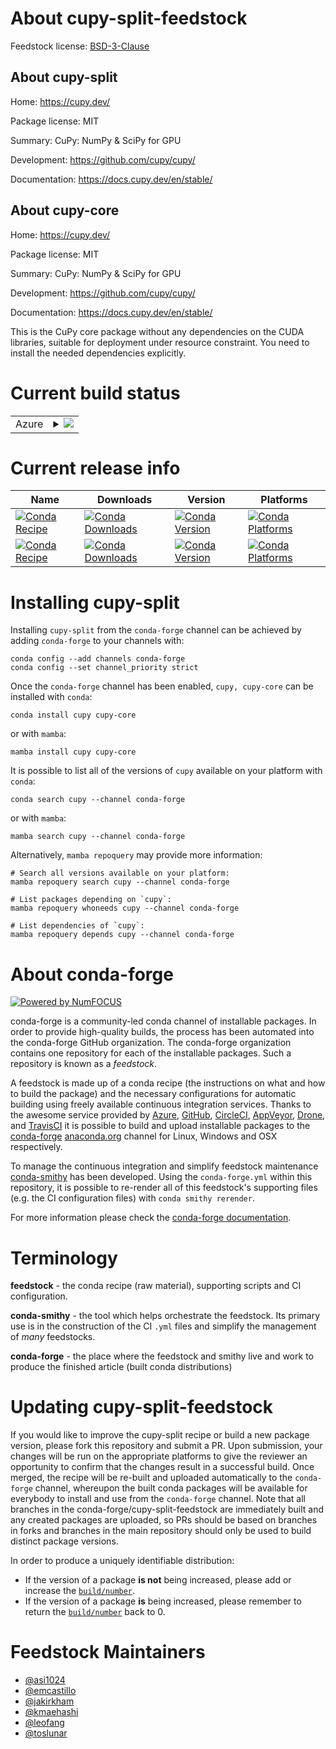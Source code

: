 About cupy-split-feedstock
==========================

Feedstock license: [BSD-3-Clause](https://github.com/conda-forge/cupy-feedstock/blob/main/LICENSE.txt)


About cupy-split
----------------

Home: https://cupy.dev/

Package license: MIT

Summary: CuPy: NumPy & SciPy for GPU


Development: https://github.com/cupy/cupy/

Documentation: https://docs.cupy.dev/en/stable/

About cupy-core
---------------

Home: https://cupy.dev/

Package license: MIT

Summary: CuPy: NumPy & SciPy for GPU


Development: https://github.com/cupy/cupy/

Documentation: https://docs.cupy.dev/en/stable/

This is the CuPy core package without any dependencies on the CUDA libraries, suitable for
deployment under resource constraint. You need to install the needed dependencies explicitly.


Current build status
====================


<table>
    
  <tr>
    <td>Azure</td>
    <td>
      <details>
        <summary>
          <a href="https://dev.azure.com/conda-forge/feedstock-builds/_build/latest?definitionId=8275&branchName=main">
            <img src="https://dev.azure.com/conda-forge/feedstock-builds/_apis/build/status/cupy-feedstock?branchName=main">
          </a>
        </summary>
        <table>
          <thead><tr><th>Variant</th><th>Status</th></tr></thead>
          <tbody><tr>
              <td>linux_64_c_compiler_version11cuda_compilernvcccuda_compiler_version11.8cxx_compiler_version11python3.10.____cpython</td>
              <td>
                <a href="https://dev.azure.com/conda-forge/feedstock-builds/_build/latest?definitionId=8275&branchName=main">
                  <img src="https://dev.azure.com/conda-forge/feedstock-builds/_apis/build/status/cupy-feedstock?branchName=main&jobName=linux&configuration=linux%20linux_64_c_compiler_version11cuda_compilernvcccuda_compiler_version11.8cxx_compiler_version11python3.10.____cpython" alt="variant">
                </a>
              </td>
            </tr><tr>
              <td>linux_64_c_compiler_version11cuda_compilernvcccuda_compiler_version11.8cxx_compiler_version11python3.11.____cpython</td>
              <td>
                <a href="https://dev.azure.com/conda-forge/feedstock-builds/_build/latest?definitionId=8275&branchName=main">
                  <img src="https://dev.azure.com/conda-forge/feedstock-builds/_apis/build/status/cupy-feedstock?branchName=main&jobName=linux&configuration=linux%20linux_64_c_compiler_version11cuda_compilernvcccuda_compiler_version11.8cxx_compiler_version11python3.11.____cpython" alt="variant">
                </a>
              </td>
            </tr><tr>
              <td>linux_64_c_compiler_version11cuda_compilernvcccuda_compiler_version11.8cxx_compiler_version11python3.12.____cpython</td>
              <td>
                <a href="https://dev.azure.com/conda-forge/feedstock-builds/_build/latest?definitionId=8275&branchName=main">
                  <img src="https://dev.azure.com/conda-forge/feedstock-builds/_apis/build/status/cupy-feedstock?branchName=main&jobName=linux&configuration=linux%20linux_64_c_compiler_version11cuda_compilernvcccuda_compiler_version11.8cxx_compiler_version11python3.12.____cpython" alt="variant">
                </a>
              </td>
            </tr><tr>
              <td>linux_64_c_compiler_version11cuda_compilernvcccuda_compiler_version11.8cxx_compiler_version11python3.13.____cp313</td>
              <td>
                <a href="https://dev.azure.com/conda-forge/feedstock-builds/_build/latest?definitionId=8275&branchName=main">
                  <img src="https://dev.azure.com/conda-forge/feedstock-builds/_apis/build/status/cupy-feedstock?branchName=main&jobName=linux&configuration=linux%20linux_64_c_compiler_version11cuda_compilernvcccuda_compiler_version11.8cxx_compiler_version11python3.13.____cp313" alt="variant">
                </a>
              </td>
            </tr><tr>
              <td>linux_64_c_compiler_version11cuda_compilernvcccuda_compiler_version11.8cxx_compiler_version11python3.9.____cpython</td>
              <td>
                <a href="https://dev.azure.com/conda-forge/feedstock-builds/_build/latest?definitionId=8275&branchName=main">
                  <img src="https://dev.azure.com/conda-forge/feedstock-builds/_apis/build/status/cupy-feedstock?branchName=main&jobName=linux&configuration=linux%20linux_64_c_compiler_version11cuda_compilernvcccuda_compiler_version11.8cxx_compiler_version11python3.9.____cpython" alt="variant">
                </a>
              </td>
            </tr><tr>
              <td>linux_64_c_compiler_version13cuda_compilercuda-nvcccuda_compiler_version12.8cxx_compiler_version13python3.10.____cpython</td>
              <td>
                <a href="https://dev.azure.com/conda-forge/feedstock-builds/_build/latest?definitionId=8275&branchName=main">
                  <img src="https://dev.azure.com/conda-forge/feedstock-builds/_apis/build/status/cupy-feedstock?branchName=main&jobName=linux&configuration=linux%20linux_64_c_compiler_version13cuda_compilercuda-nvcccuda_compiler_version12.8cxx_compiler_version13python3.10.____cpython" alt="variant">
                </a>
              </td>
            </tr><tr>
              <td>linux_64_c_compiler_version13cuda_compilercuda-nvcccuda_compiler_version12.8cxx_compiler_version13python3.11.____cpython</td>
              <td>
                <a href="https://dev.azure.com/conda-forge/feedstock-builds/_build/latest?definitionId=8275&branchName=main">
                  <img src="https://dev.azure.com/conda-forge/feedstock-builds/_apis/build/status/cupy-feedstock?branchName=main&jobName=linux&configuration=linux%20linux_64_c_compiler_version13cuda_compilercuda-nvcccuda_compiler_version12.8cxx_compiler_version13python3.11.____cpython" alt="variant">
                </a>
              </td>
            </tr><tr>
              <td>linux_64_c_compiler_version13cuda_compilercuda-nvcccuda_compiler_version12.8cxx_compiler_version13python3.12.____cpython</td>
              <td>
                <a href="https://dev.azure.com/conda-forge/feedstock-builds/_build/latest?definitionId=8275&branchName=main">
                  <img src="https://dev.azure.com/conda-forge/feedstock-builds/_apis/build/status/cupy-feedstock?branchName=main&jobName=linux&configuration=linux%20linux_64_c_compiler_version13cuda_compilercuda-nvcccuda_compiler_version12.8cxx_compiler_version13python3.12.____cpython" alt="variant">
                </a>
              </td>
            </tr><tr>
              <td>linux_64_c_compiler_version13cuda_compilercuda-nvcccuda_compiler_version12.8cxx_compiler_version13python3.13.____cp313</td>
              <td>
                <a href="https://dev.azure.com/conda-forge/feedstock-builds/_build/latest?definitionId=8275&branchName=main">
                  <img src="https://dev.azure.com/conda-forge/feedstock-builds/_apis/build/status/cupy-feedstock?branchName=main&jobName=linux&configuration=linux%20linux_64_c_compiler_version13cuda_compilercuda-nvcccuda_compiler_version12.8cxx_compiler_version13python3.13.____cp313" alt="variant">
                </a>
              </td>
            </tr><tr>
              <td>linux_64_c_compiler_version13cuda_compilercuda-nvcccuda_compiler_version12.8cxx_compiler_version13python3.9.____cpython</td>
              <td>
                <a href="https://dev.azure.com/conda-forge/feedstock-builds/_build/latest?definitionId=8275&branchName=main">
                  <img src="https://dev.azure.com/conda-forge/feedstock-builds/_apis/build/status/cupy-feedstock?branchName=main&jobName=linux&configuration=linux%20linux_64_c_compiler_version13cuda_compilercuda-nvcccuda_compiler_version12.8cxx_compiler_version13python3.9.____cpython" alt="variant">
                </a>
              </td>
            </tr><tr>
              <td>linux_aarch64_c_compiler_version11cuda_compilernvcccuda_compiler_version11.8cxx_compiler_version11python3.10.____cpython</td>
              <td>
                <a href="https://dev.azure.com/conda-forge/feedstock-builds/_build/latest?definitionId=8275&branchName=main">
                  <img src="https://dev.azure.com/conda-forge/feedstock-builds/_apis/build/status/cupy-feedstock?branchName=main&jobName=linux&configuration=linux%20linux_aarch64_c_compiler_version11cuda_compilernvcccuda_compiler_version11.8cxx_compiler_version11python3.10.____cpython" alt="variant">
                </a>
              </td>
            </tr><tr>
              <td>linux_aarch64_c_compiler_version11cuda_compilernvcccuda_compiler_version11.8cxx_compiler_version11python3.11.____cpython</td>
              <td>
                <a href="https://dev.azure.com/conda-forge/feedstock-builds/_build/latest?definitionId=8275&branchName=main">
                  <img src="https://dev.azure.com/conda-forge/feedstock-builds/_apis/build/status/cupy-feedstock?branchName=main&jobName=linux&configuration=linux%20linux_aarch64_c_compiler_version11cuda_compilernvcccuda_compiler_version11.8cxx_compiler_version11python3.11.____cpython" alt="variant">
                </a>
              </td>
            </tr><tr>
              <td>linux_aarch64_c_compiler_version11cuda_compilernvcccuda_compiler_version11.8cxx_compiler_version11python3.12.____cpython</td>
              <td>
                <a href="https://dev.azure.com/conda-forge/feedstock-builds/_build/latest?definitionId=8275&branchName=main">
                  <img src="https://dev.azure.com/conda-forge/feedstock-builds/_apis/build/status/cupy-feedstock?branchName=main&jobName=linux&configuration=linux%20linux_aarch64_c_compiler_version11cuda_compilernvcccuda_compiler_version11.8cxx_compiler_version11python3.12.____cpython" alt="variant">
                </a>
              </td>
            </tr><tr>
              <td>linux_aarch64_c_compiler_version11cuda_compilernvcccuda_compiler_version11.8cxx_compiler_version11python3.13.____cp313</td>
              <td>
                <a href="https://dev.azure.com/conda-forge/feedstock-builds/_build/latest?definitionId=8275&branchName=main">
                  <img src="https://dev.azure.com/conda-forge/feedstock-builds/_apis/build/status/cupy-feedstock?branchName=main&jobName=linux&configuration=linux%20linux_aarch64_c_compiler_version11cuda_compilernvcccuda_compiler_version11.8cxx_compiler_version11python3.13.____cp313" alt="variant">
                </a>
              </td>
            </tr><tr>
              <td>linux_aarch64_c_compiler_version11cuda_compilernvcccuda_compiler_version11.8cxx_compiler_version11python3.9.____cpython</td>
              <td>
                <a href="https://dev.azure.com/conda-forge/feedstock-builds/_build/latest?definitionId=8275&branchName=main">
                  <img src="https://dev.azure.com/conda-forge/feedstock-builds/_apis/build/status/cupy-feedstock?branchName=main&jobName=linux&configuration=linux%20linux_aarch64_c_compiler_version11cuda_compilernvcccuda_compiler_version11.8cxx_compiler_version11python3.9.____cpython" alt="variant">
                </a>
              </td>
            </tr><tr>
              <td>linux_aarch64_c_compiler_version13cuda_compilercuda-nvcccuda_compiler_version12.8cxx_compiler_version13python3.10.____cpython</td>
              <td>
                <a href="https://dev.azure.com/conda-forge/feedstock-builds/_build/latest?definitionId=8275&branchName=main">
                  <img src="https://dev.azure.com/conda-forge/feedstock-builds/_apis/build/status/cupy-feedstock?branchName=main&jobName=linux&configuration=linux%20linux_aarch64_c_compiler_version13cuda_compilercuda-nvcccuda_compiler_version12.8cxx_compiler_version13python3.10.____cpython" alt="variant">
                </a>
              </td>
            </tr><tr>
              <td>linux_aarch64_c_compiler_version13cuda_compilercuda-nvcccuda_compiler_version12.8cxx_compiler_version13python3.11.____cpython</td>
              <td>
                <a href="https://dev.azure.com/conda-forge/feedstock-builds/_build/latest?definitionId=8275&branchName=main">
                  <img src="https://dev.azure.com/conda-forge/feedstock-builds/_apis/build/status/cupy-feedstock?branchName=main&jobName=linux&configuration=linux%20linux_aarch64_c_compiler_version13cuda_compilercuda-nvcccuda_compiler_version12.8cxx_compiler_version13python3.11.____cpython" alt="variant">
                </a>
              </td>
            </tr><tr>
              <td>linux_aarch64_c_compiler_version13cuda_compilercuda-nvcccuda_compiler_version12.8cxx_compiler_version13python3.12.____cpython</td>
              <td>
                <a href="https://dev.azure.com/conda-forge/feedstock-builds/_build/latest?definitionId=8275&branchName=main">
                  <img src="https://dev.azure.com/conda-forge/feedstock-builds/_apis/build/status/cupy-feedstock?branchName=main&jobName=linux&configuration=linux%20linux_aarch64_c_compiler_version13cuda_compilercuda-nvcccuda_compiler_version12.8cxx_compiler_version13python3.12.____cpython" alt="variant">
                </a>
              </td>
            </tr><tr>
              <td>linux_aarch64_c_compiler_version13cuda_compilercuda-nvcccuda_compiler_version12.8cxx_compiler_version13python3.13.____cp313</td>
              <td>
                <a href="https://dev.azure.com/conda-forge/feedstock-builds/_build/latest?definitionId=8275&branchName=main">
                  <img src="https://dev.azure.com/conda-forge/feedstock-builds/_apis/build/status/cupy-feedstock?branchName=main&jobName=linux&configuration=linux%20linux_aarch64_c_compiler_version13cuda_compilercuda-nvcccuda_compiler_version12.8cxx_compiler_version13python3.13.____cp313" alt="variant">
                </a>
              </td>
            </tr><tr>
              <td>linux_aarch64_c_compiler_version13cuda_compilercuda-nvcccuda_compiler_version12.8cxx_compiler_version13python3.9.____cpython</td>
              <td>
                <a href="https://dev.azure.com/conda-forge/feedstock-builds/_build/latest?definitionId=8275&branchName=main">
                  <img src="https://dev.azure.com/conda-forge/feedstock-builds/_apis/build/status/cupy-feedstock?branchName=main&jobName=linux&configuration=linux%20linux_aarch64_c_compiler_version13cuda_compilercuda-nvcccuda_compiler_version12.8cxx_compiler_version13python3.9.____cpython" alt="variant">
                </a>
              </td>
            </tr><tr>
              <td>win_64_cuda_compilercuda-nvcccuda_compiler_version12.8python3.10.____cpython</td>
              <td>
                <a href="https://dev.azure.com/conda-forge/feedstock-builds/_build/latest?definitionId=8275&branchName=main">
                  <img src="https://dev.azure.com/conda-forge/feedstock-builds/_apis/build/status/cupy-feedstock?branchName=main&jobName=win&configuration=win%20win_64_cuda_compilercuda-nvcccuda_compiler_version12.8python3.10.____cpython" alt="variant">
                </a>
              </td>
            </tr><tr>
              <td>win_64_cuda_compilercuda-nvcccuda_compiler_version12.8python3.11.____cpython</td>
              <td>
                <a href="https://dev.azure.com/conda-forge/feedstock-builds/_build/latest?definitionId=8275&branchName=main">
                  <img src="https://dev.azure.com/conda-forge/feedstock-builds/_apis/build/status/cupy-feedstock?branchName=main&jobName=win&configuration=win%20win_64_cuda_compilercuda-nvcccuda_compiler_version12.8python3.11.____cpython" alt="variant">
                </a>
              </td>
            </tr><tr>
              <td>win_64_cuda_compilercuda-nvcccuda_compiler_version12.8python3.12.____cpython</td>
              <td>
                <a href="https://dev.azure.com/conda-forge/feedstock-builds/_build/latest?definitionId=8275&branchName=main">
                  <img src="https://dev.azure.com/conda-forge/feedstock-builds/_apis/build/status/cupy-feedstock?branchName=main&jobName=win&configuration=win%20win_64_cuda_compilercuda-nvcccuda_compiler_version12.8python3.12.____cpython" alt="variant">
                </a>
              </td>
            </tr><tr>
              <td>win_64_cuda_compilercuda-nvcccuda_compiler_version12.8python3.13.____cp313</td>
              <td>
                <a href="https://dev.azure.com/conda-forge/feedstock-builds/_build/latest?definitionId=8275&branchName=main">
                  <img src="https://dev.azure.com/conda-forge/feedstock-builds/_apis/build/status/cupy-feedstock?branchName=main&jobName=win&configuration=win%20win_64_cuda_compilercuda-nvcccuda_compiler_version12.8python3.13.____cp313" alt="variant">
                </a>
              </td>
            </tr><tr>
              <td>win_64_cuda_compilercuda-nvcccuda_compiler_version12.8python3.9.____cpython</td>
              <td>
                <a href="https://dev.azure.com/conda-forge/feedstock-builds/_build/latest?definitionId=8275&branchName=main">
                  <img src="https://dev.azure.com/conda-forge/feedstock-builds/_apis/build/status/cupy-feedstock?branchName=main&jobName=win&configuration=win%20win_64_cuda_compilercuda-nvcccuda_compiler_version12.8python3.9.____cpython" alt="variant">
                </a>
              </td>
            </tr><tr>
              <td>win_64_cuda_compilernvcccuda_compiler_version11.8python3.10.____cpython</td>
              <td>
                <a href="https://dev.azure.com/conda-forge/feedstock-builds/_build/latest?definitionId=8275&branchName=main">
                  <img src="https://dev.azure.com/conda-forge/feedstock-builds/_apis/build/status/cupy-feedstock?branchName=main&jobName=win&configuration=win%20win_64_cuda_compilernvcccuda_compiler_version11.8python3.10.____cpython" alt="variant">
                </a>
              </td>
            </tr><tr>
              <td>win_64_cuda_compilernvcccuda_compiler_version11.8python3.11.____cpython</td>
              <td>
                <a href="https://dev.azure.com/conda-forge/feedstock-builds/_build/latest?definitionId=8275&branchName=main">
                  <img src="https://dev.azure.com/conda-forge/feedstock-builds/_apis/build/status/cupy-feedstock?branchName=main&jobName=win&configuration=win%20win_64_cuda_compilernvcccuda_compiler_version11.8python3.11.____cpython" alt="variant">
                </a>
              </td>
            </tr><tr>
              <td>win_64_cuda_compilernvcccuda_compiler_version11.8python3.12.____cpython</td>
              <td>
                <a href="https://dev.azure.com/conda-forge/feedstock-builds/_build/latest?definitionId=8275&branchName=main">
                  <img src="https://dev.azure.com/conda-forge/feedstock-builds/_apis/build/status/cupy-feedstock?branchName=main&jobName=win&configuration=win%20win_64_cuda_compilernvcccuda_compiler_version11.8python3.12.____cpython" alt="variant">
                </a>
              </td>
            </tr><tr>
              <td>win_64_cuda_compilernvcccuda_compiler_version11.8python3.13.____cp313</td>
              <td>
                <a href="https://dev.azure.com/conda-forge/feedstock-builds/_build/latest?definitionId=8275&branchName=main">
                  <img src="https://dev.azure.com/conda-forge/feedstock-builds/_apis/build/status/cupy-feedstock?branchName=main&jobName=win&configuration=win%20win_64_cuda_compilernvcccuda_compiler_version11.8python3.13.____cp313" alt="variant">
                </a>
              </td>
            </tr><tr>
              <td>win_64_cuda_compilernvcccuda_compiler_version11.8python3.9.____cpython</td>
              <td>
                <a href="https://dev.azure.com/conda-forge/feedstock-builds/_build/latest?definitionId=8275&branchName=main">
                  <img src="https://dev.azure.com/conda-forge/feedstock-builds/_apis/build/status/cupy-feedstock?branchName=main&jobName=win&configuration=win%20win_64_cuda_compilernvcccuda_compiler_version11.8python3.9.____cpython" alt="variant">
                </a>
              </td>
            </tr>
          </tbody>
        </table>
      </details>
    </td>
  </tr>
</table>

Current release info
====================

| Name | Downloads | Version | Platforms |
| --- | --- | --- | --- |
| [![Conda Recipe](https://img.shields.io/badge/recipe-cupy-green.svg)](https://anaconda.org/conda-forge/cupy) | [![Conda Downloads](https://img.shields.io/conda/dn/conda-forge/cupy.svg)](https://anaconda.org/conda-forge/cupy) | [![Conda Version](https://img.shields.io/conda/vn/conda-forge/cupy.svg)](https://anaconda.org/conda-forge/cupy) | [![Conda Platforms](https://img.shields.io/conda/pn/conda-forge/cupy.svg)](https://anaconda.org/conda-forge/cupy) |
| [![Conda Recipe](https://img.shields.io/badge/recipe-cupy--core-green.svg)](https://anaconda.org/conda-forge/cupy-core) | [![Conda Downloads](https://img.shields.io/conda/dn/conda-forge/cupy-core.svg)](https://anaconda.org/conda-forge/cupy-core) | [![Conda Version](https://img.shields.io/conda/vn/conda-forge/cupy-core.svg)](https://anaconda.org/conda-forge/cupy-core) | [![Conda Platforms](https://img.shields.io/conda/pn/conda-forge/cupy-core.svg)](https://anaconda.org/conda-forge/cupy-core) |

Installing cupy-split
=====================

Installing `cupy-split` from the `conda-forge` channel can be achieved by adding `conda-forge` to your channels with:

```
conda config --add channels conda-forge
conda config --set channel_priority strict
```

Once the `conda-forge` channel has been enabled, `cupy, cupy-core` can be installed with `conda`:

```
conda install cupy cupy-core
```

or with `mamba`:

```
mamba install cupy cupy-core
```

It is possible to list all of the versions of `cupy` available on your platform with `conda`:

```
conda search cupy --channel conda-forge
```

or with `mamba`:

```
mamba search cupy --channel conda-forge
```

Alternatively, `mamba repoquery` may provide more information:

```
# Search all versions available on your platform:
mamba repoquery search cupy --channel conda-forge

# List packages depending on `cupy`:
mamba repoquery whoneeds cupy --channel conda-forge

# List dependencies of `cupy`:
mamba repoquery depends cupy --channel conda-forge
```


About conda-forge
=================

[![Powered by
NumFOCUS](https://img.shields.io/badge/powered%20by-NumFOCUS-orange.svg?style=flat&colorA=E1523D&colorB=007D8A)](https://numfocus.org)

conda-forge is a community-led conda channel of installable packages.
In order to provide high-quality builds, the process has been automated into the
conda-forge GitHub organization. The conda-forge organization contains one repository
for each of the installable packages. Such a repository is known as a *feedstock*.

A feedstock is made up of a conda recipe (the instructions on what and how to build
the package) and the necessary configurations for automatic building using freely
available continuous integration services. Thanks to the awesome service provided by
[Azure](https://azure.microsoft.com/en-us/services/devops/), [GitHub](https://github.com/),
[CircleCI](https://circleci.com/), [AppVeyor](https://www.appveyor.com/),
[Drone](https://cloud.drone.io/welcome), and [TravisCI](https://travis-ci.com/)
it is possible to build and upload installable packages to the
[conda-forge](https://anaconda.org/conda-forge) [anaconda.org](https://anaconda.org/)
channel for Linux, Windows and OSX respectively.

To manage the continuous integration and simplify feedstock maintenance
[conda-smithy](https://github.com/conda-forge/conda-smithy) has been developed.
Using the ``conda-forge.yml`` within this repository, it is possible to re-render all of
this feedstock's supporting files (e.g. the CI configuration files) with ``conda smithy rerender``.

For more information please check the [conda-forge documentation](https://conda-forge.org/docs/).

Terminology
===========

**feedstock** - the conda recipe (raw material), supporting scripts and CI configuration.

**conda-smithy** - the tool which helps orchestrate the feedstock.
                   Its primary use is in the construction of the CI ``.yml`` files
                   and simplify the management of *many* feedstocks.

**conda-forge** - the place where the feedstock and smithy live and work to
                  produce the finished article (built conda distributions)


Updating cupy-split-feedstock
=============================

If you would like to improve the cupy-split recipe or build a new
package version, please fork this repository and submit a PR. Upon submission,
your changes will be run on the appropriate platforms to give the reviewer an
opportunity to confirm that the changes result in a successful build. Once
merged, the recipe will be re-built and uploaded automatically to the
`conda-forge` channel, whereupon the built conda packages will be available for
everybody to install and use from the `conda-forge` channel.
Note that all branches in the conda-forge/cupy-split-feedstock are
immediately built and any created packages are uploaded, so PRs should be based
on branches in forks and branches in the main repository should only be used to
build distinct package versions.

In order to produce a uniquely identifiable distribution:
 * If the version of a package **is not** being increased, please add or increase
   the [``build/number``](https://docs.conda.io/projects/conda-build/en/latest/resources/define-metadata.html#build-number-and-string).
 * If the version of a package **is** being increased, please remember to return
   the [``build/number``](https://docs.conda.io/projects/conda-build/en/latest/resources/define-metadata.html#build-number-and-string)
   back to 0.

Feedstock Maintainers
=====================

* [@asi1024](https://github.com/asi1024/)
* [@emcastillo](https://github.com/emcastillo/)
* [@jakirkham](https://github.com/jakirkham/)
* [@kmaehashi](https://github.com/kmaehashi/)
* [@leofang](https://github.com/leofang/)
* [@toslunar](https://github.com/toslunar/)

